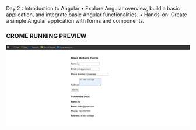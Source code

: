 Day 2 : Introduction to Angular
• Explore Angular overview, build a basic application, and integrate basic Angular functionalities.
• Hands-on: Create a simple Angular application with forms and components.

### CROME RUNNING PREVIEW 
![Home](OUTPUT.jpg)
